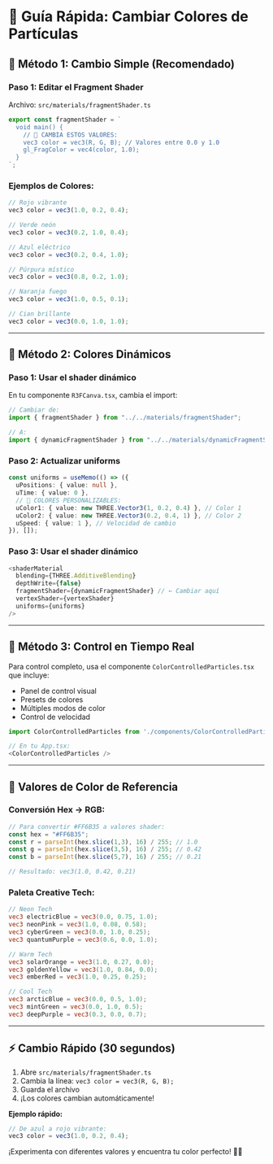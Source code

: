# 🎨 Guía Rápida: Cambiar Colores de Partículas

## 🚀 **Método 1: Cambio Simple (Recomendado)**

### Paso 1: Editar el Fragment Shader
Archivo: `src/materials/fragmentShader.ts`

```typescript
export const fragmentShader = `
  void main() {
    // 🎨 CAMBIA ESTOS VALORES:
    vec3 color = vec3(R, G, B); // Valores entre 0.0 y 1.0
    gl_FragColor = vec4(color, 1.0);
  }
`;
```

### Ejemplos de Colores:
```typescript
// Rojo vibrante
vec3 color = vec3(1.0, 0.2, 0.4);

// Verde neón  
vec3 color = vec3(0.2, 1.0, 0.4);

// Azul eléctrico
vec3 color = vec3(0.2, 0.4, 1.0);

// Púrpura místico
vec3 color = vec3(0.8, 0.2, 1.0);

// Naranja fuego
vec3 color = vec3(1.0, 0.5, 0.1);

// Cian brillante
vec3 color = vec3(0.0, 1.0, 1.0);
```

---

## 🌈 **Método 2: Colores Dinámicos**

### Paso 1: Usar el shader dinámico
En tu componente `R3FCanva.tsx`, cambia el import:

```typescript
// Cambiar de:
import { fragmentShader } from "../../materials/fragmentShader";

// A:
import { dynamicFragmentShader } from "../../materials/dynamicFragmentShader";
```

### Paso 2: Actualizar uniforms
```typescript
const uniforms = useMemo(() => ({
  uPositions: { value: null },
  uTime: { value: 0 },
  // 🎨 COLORES PERSONALIZABLES:
  uColor1: { value: new THREE.Vector3(1, 0.2, 0.4) }, // Color 1
  uColor2: { value: new THREE.Vector3(0.2, 0.4, 1) }, // Color 2  
  uSpeed: { value: 1 }, // Velocidad de cambio
}), []);
```

### Paso 3: Usar el shader dinámico
```typescript
<shaderMaterial
  blending={THREE.AdditiveBlending}
  depthWrite={false}
  fragmentShader={dynamicFragmentShader} // ← Cambiar aquí
  vertexShader={vertexShader}
  uniforms={uniforms}
/>
```

---

## 🎯 **Método 3: Control en Tiempo Real**

Para control completo, usa el componente `ColorControlledParticles.tsx` que incluye:
- Panel de control visual
- Presets de colores
- Múltiples modos de color
- Control de velocidad

```typescript
import ColorControlledParticles from './components/ColorControlledParticles';

// En tu App.tsx:
<ColorControlledParticles />
```

---

## 🔧 **Valores de Color de Referencia**

### Conversión Hex → RGB:
```javascript
// Para convertir #FF6B35 a valores shader:
const hex = "#FF6B35";
const r = parseInt(hex.slice(1,3), 16) / 255; // 1.0
const g = parseInt(hex.slice(3,5), 16) / 255; // 0.42
const b = parseInt(hex.slice(5,7), 16) / 255; // 0.21

// Resultado: vec3(1.0, 0.42, 0.21)
```

### Paleta Creative Tech:
```glsl
// Neon Tech
vec3 electricBlue = vec3(0.0, 0.75, 1.0);
vec3 neonPink = vec3(1.0, 0.08, 0.58);
vec3 cyberGreen = vec3(0.0, 1.0, 0.25);
vec3 quantumPurple = vec3(0.6, 0.0, 1.0);

// Warm Tech  
vec3 solarOrange = vec3(1.0, 0.27, 0.0);
vec3 goldenYellow = vec3(1.0, 0.84, 0.0);
vec3 emberRed = vec3(1.0, 0.25, 0.25);

// Cool Tech
vec3 arcticBlue = vec3(0.0, 0.5, 1.0);
vec3 mintGreen = vec3(0.0, 1.0, 0.5);
vec3 deepPurple = vec3(0.3, 0.0, 0.7);
```

---

## ⚡ **Cambio Rápido (30 segundos)**

1. Abre `src/materials/fragmentShader.ts`
2. Cambia la línea: `vec3 color = vec3(R, G, B);`
3. Guarda el archivo
4. ¡Los colores cambian automáticamente!

**Ejemplo rápido:**
```typescript
// De azul a rojo vibrante:
vec3 color = vec3(1.0, 0.2, 0.4);
```

¡Experimenta con diferentes valores y encuentra tu color perfecto! 🎨✨